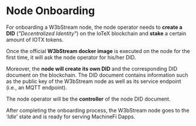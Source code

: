 # Node Onboarding

For onboarding a W3bStream node, the node operator needs to **create a DID** (_"Decentralized Identity"_) on the IoTeX blockchain and **stake** a certain amount of IOTX tokens.&#x20;

Once the official **W3bStream docker image** is executed on the node for the first time, it will ask the node operator for his/her DID.&#x20;

Moreover, the **node will create its own DID** and the corresponding DID document on the blockchain. The DID document contains information such as the public key of the W3bStream node as well as its service endpoint (i.e., an MQTT endpoint).&#x20;

The node operator will be the **controller** of the node DID document.

After completing the onboarding process, the W3bStream node goes to the ‘_Idle_’ state and is ready for serving MachineFi Dapps.  &#x20;
